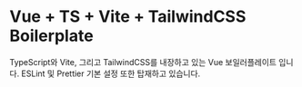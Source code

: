 # Vue + TS + Vite + TailwindCSS Boilerplate

TypeScript와 Vite, 그리고 TailwindCSS를 내장하고 있는 Vue 보일러플레이트 입니다.
ESLint 및 Prettier 기본 설정 또한 탑재하고 있습니다.
